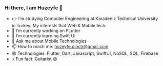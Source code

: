 
### Hi there, I am Huzeyfe 👋
 
- 👉 I’m studying Computer Engineering at Karadeniz Technical University in Turkey. My interests that Web & Mobile tech.
- 🔭 I’m currently working on FLutter
- 🌱 I’m currently learning Swift UI
- 💬 Ask me about Mobile Technologies
- 📫 How to reach me: huzeyfe.dinctr@gmail.com
- 😄 Technologies: Flutter, Dart, Javascript, SwiftUI, NoSQL, SQL, Firebase
- ⚡ Fun fact: Guitarist 😄
